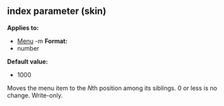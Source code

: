 ## index parameter (skin)
**Applies to:**
*   [Menu](/ref/%7Bskin%7D/control/menu.md) -m<!-- -->
**Format:**
*   number
<!-- -->
**Default value:**
*   1000


Moves the menu item to the *N*th position among its siblings. 0
or less is no change. Write-only.